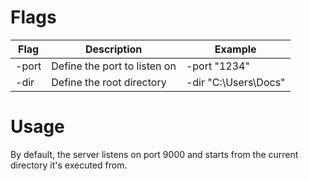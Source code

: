 # Flags 

| Flag  | Description                  | Example                   |
|-------|------------------------------|---------------------------|
| -port | Define the port to listen on | -port "1234"        |
| -dir  | Define the root directory  | -dir "C:\Users\Docs" | -upload | Define upload directory | -upload myuploads |

# Usage
By default, the server listens on port 9000 and starts from the current directory it's executed from.

